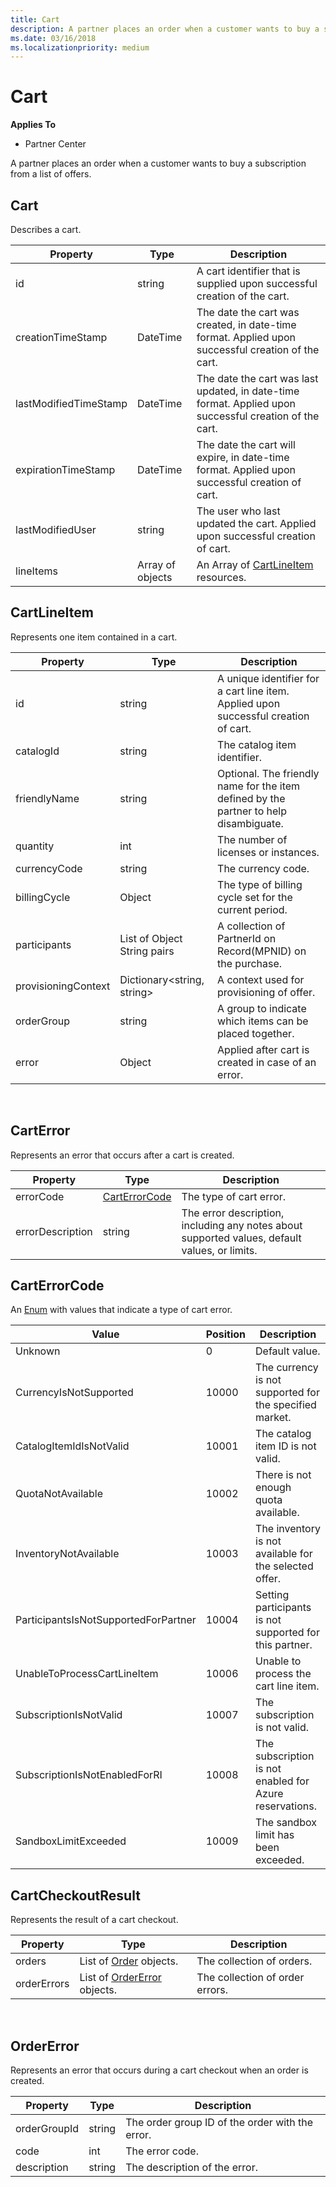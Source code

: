```yaml
---
title: Cart
description: A partner places an order when a customer wants to buy a subscription from a list of offers.
ms.date: 03/16/2018
ms.localizationpriority: medium
---
```


# Cart


**Applies To**

-   Partner Center


A partner places an order when a customer wants to buy a subscription from a list of offers.


## <span id="cart"></span><span id="CART"></span>Cart

Describes a cart.

| Property              | Type             | Description                                                                                            |
|-----------------------|------------------|--------------------------------------------------------------------------------------------------------|
| id                    | string           | A cart identifier that is supplied upon successful creation of the cart.                               |
| creationTimeStamp     | DateTime         | The date the cart was created, in date-time format. Applied upon successful creation of the cart.      |
| lastModifiedTimeStamp | DateTime         | The date the cart was last updated, in date-time format. Applied upon successful creation of the cart. |
| expirationTimeStamp   | DateTime         | The date the cart will expire, in date-time format. Applied upon successful creation of cart.          |
| lastModifiedUser      | string           | The user who last updated the cart. Applied upon successful creation of cart.                          |
| lineItems             | Array of objects | An Array of [CartLineItem](#cartlineitem) resources.                                                 |



## <span id="cartLineItem"></span><span id="cartlineitem"></span><span id="CARTLINEITEM"></span>CartLineItem


Represents one item contained in a cart.

| Property             | Type                        | Description                                                                           |
|----------------------|-----------------------------|---------------------------------------------------------------------------------------|
| id                   | string                      | A unique identifier for a cart line item. Applied upon successful creation of cart.   |
| catalogId            | string                      | The catalog item identifier.                                                          |
| friendlyName         | string                      | Optional. The friendly name for the item defined by the partner to help disambiguate. |
| quantity             | int                         | The number of licenses or instances.                                                  |
| currencyCode         | string                      | The currency code.                                                                    |
| billingCycle         | Object                      | The type of billing cycle set for the current period.                                 |
| participants         | List of Object String pairs | A collection of PartnerId on Record(MPNID) on the purchase.                           |
| provisioningContext  | Dictionary<string, string>  | A context used for provisioning of offer.                                             |
| orderGroup           | string                      | A group to indicate which items can be placed together.                               |
| error                | Object                      | Applied after cart is created in case of an error.                                    |

 

## <span id="cartError"></span><span id="carterror"></span><span id="CARTERROR"></span>CartError


Represents an error that occurs after a cart is created.

| Property         | Type                                   | Description                                                                                   |
|------------------|----------------------------------------|-----------------------------------------------------------------------------------------------|
| errorCode        | [CartErrorCode](cart.md#carterrorcode) | The type of cart error.                                                                       |
| errorDescription | string                                 | The error description, including any notes about supported values, default values, or limits. |



## <span id="cartErrorCode"></span><span id="carterrorcode"></span><span id="CARTERRORCODE"></span>CartErrorCode


An [Enum](https://docs.microsoft.com/dotnet/api/system.enum) with values that indicate a type of cart error.

| Value                                | Position | Description                                             |
|--------------------------------------|----------|---------------------------------------------------------|
| Unknown                              | 0        | Default value.                                          |
| CurrencyIsNotSupported               | 10000    | The currency is not supported for the specified market. |
| CatalogItemIdIsNotValid              | 10001    | The catalog item ID is not valid.                       |
| QuotaNotAvailable                    | 10002    | There is not enough quota available.                    |
| InventoryNotAvailable                | 10003    | The inventory is not available for the selected offer.  |
| ParticipantsIsNotSupportedForPartner | 10004    | Setting participants is not supported for this partner. |
| UnableToProcessCartLineItem          | 10006    | Unable to process the cart line item.                   |
| SubscriptionIsNotValid               | 10007    | The subscription is not valid.                          |
| SubscriptionIsNotEnabledForRI        | 10008    | The subscription is not enabled for Azure reservations. |
| SandboxLimitExceeded                 | 10009    | The sandbox limit has been exceeded.                    |



## <span id="cartCheckoutResult"></span><span id="cartcheckoutresult"></span><span id="CARTCHECKOUTRESULT"></span>CartCheckoutResult


Represents the result of a cart checkout.

| Property    | Type                                              | Description                     |
|-------------|---------------------------------------------------|---------------------------------|
| orders      | List of [Order](orders.md#order) objects.         | The collection of orders.       |
| orderErrors | List of [OrderError](cart.md#ordererror) objects. | The collection of order errors. |
 


## <span id="orderError"></span><span id="ordererror"></span><span id="ORDERERROR"></span>OrderError


Represents an error that occurs during a cart checkout when an order is created.

| Property     | Type   | Description                                     |
|--------------|--------|-------------------------------------------------|
| orderGroupId | string | The order group ID of the order with the error. |
| code         | int    | The error code.                                 |
| description  | string | The description of the error.                   |

